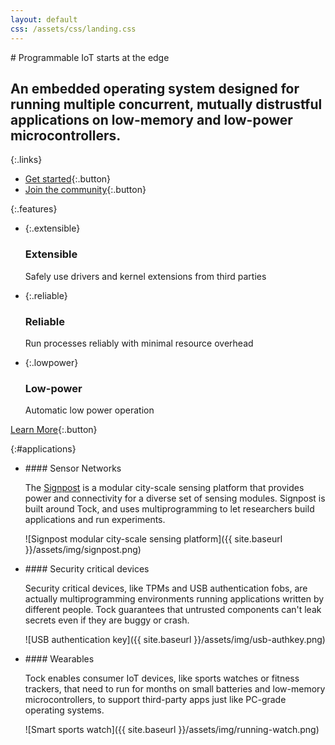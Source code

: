 ```yaml
---
layout: default
css: /assets/css/landing.css
---
```


<div class="hero">
# Programmable IoT starts at the edge

## An embedded operating system designed for running multiple concurrent, mutually distrustful applications on low-memory and low-power microcontrollers.

{:.links}
 * [Get started](/documentation/getting-started){:.button}
 * [Join the community](/community){:.button}

{:.features}
  * {:.extensible}
    ### Extensible
    Safely use drivers and kernel extensions from third parties

  * {:.reliable}
    ### Reliable
    Run processes reliably with minimal resource overhead

  * {:.lowpower}
    ### Low-power
    Automatic low power operation

 [Learn More](/features){:.button}

</div>

{:#applications}
  * <div>
    #### Sensor Networks

    The [Signpost] is a modular city-scale sensing platform that provides power
    and connectivity for a diverse set of sensing modules. Signpost is built
    around Tock, and uses multiprogramming to let researchers build
    applications and run experiments.
    </div>

    ![Signpost modular city-scale sensing platform]({{ site.baseurl }}/assets/img/signpost.png)

  * <div>
    #### Security critical devices

    Security critical devices, like TPMs and USB authentication fobs, are
    actually multiprogramming environments running applications written by
    different people. Tock guarantees that untrusted components can't leak
    secrets even if they are buggy or crash.
    </div>

    ![USB authentication key]({{ site.baseurl }}/assets/img/usb-authkey.png)

  * <div>
    #### Wearables

    Tock enables consumer IoT devices, like sports watches or fitness trackers,
    that need to run for months on small batteries and low-memory
    microcontrollers, to support third-party apps just like PC-grade
    operating systems.
    </div>

    ![Smart sports watch]({{ site.baseurl }}/assets/img/running-watch.png)

[Signpost]: https://github.com/lab11/signpost "Signpost is a modular city-scale sensing platform"
